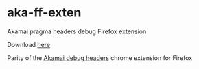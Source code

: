 # aka-ff-exten
Akamai pragma headers debug Firefox extension

Download [here](https://addons.mozilla.org/en-US/firefox/addon/akamai-pragma-headers/)

Parity of the [Akamai debug headers](https://chrome.google.com/webstore/detail/akamai-debug-headers/lcfphdldglgaodelggpckakfficpeefj?hl=en)
 chrome extension for Firefox
